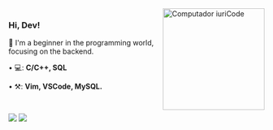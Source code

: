 <img src="https://i.pinimg.com/originals/ee/9d/de/ee9dde88ff4949f5984bf108bdeea0bc.gif" min-width="300px" max-width="300px" width="200px" align="right" alt="Computador iuriCode">

### Hi, Dev!

<p align="left"> 
  🤯 I'm a beginner in the programming world, focusing on the backend.
</p>

<p align="left">
• 💻: <strong>C/C++, SQL</strong>
</p>

<p align="left">
• ⚒: <strong>Vim, VSCode, MySQL.</strong>
 </p>
 <br />

<p align="left">
  <a href = "https://www.codewars.com/users/Diogo-ss"><img src="https://www.codewars.com/users/Diogo-ss/badges/micro" min-width="200px" max-width="200px"></a>
  <img src="https://komarev.com/ghpvc/?username=Diogo-ss&color=a4bafd&style=flat-square" />
</p>
